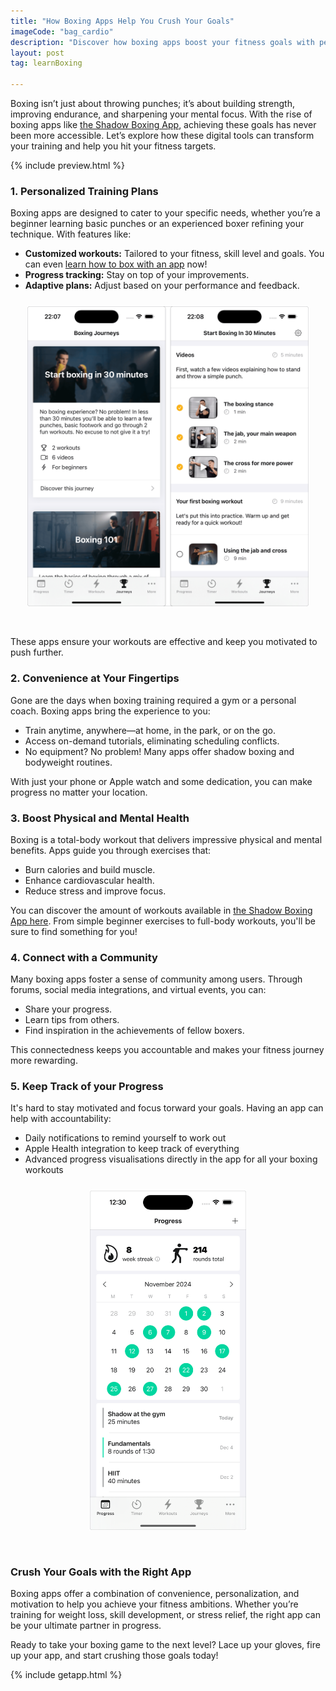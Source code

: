 ```yaml
---
title: "How Boxing Apps Help You Crush Your Goals"
imageCode: "bag_cardio"
description: "Discover how boxing apps boost your fitness goals with personalized plans, real-time feedback, and gamified challenges. Train anytime, anywhere, and crush your progress!"
layout: post
tag: learnBoxing

---
```


Boxing isn’t just about throwing punches; it’s about building strength, improving endurance, and sharpening your mental focus. With the rise of boxing apps like [the Shadow Boxing App](/), achieving these goals has never been more accessible. Let’s explore how these digital tools can transform your training and help you hit your fitness targets.

{% include preview.html %}

### **1. Personalized Training Plans**

Boxing apps are designed to cater to your specific needs, whether you’re a beginner learning basic punches or an experienced boxer refining your technique. With features like:

- **Customized workouts:** Tailored to your fitness, skill level and goals. You can even [learn how to box with an app](/learn-boxing/) now!
- **Progress tracking:** Stay on top of your improvements.
- **Adaptive plans:** Adjust based on your performance and feedback.

<div style='text-align: center'><img src='/assets/v2/webscreenJourneyBeginner.png' style='width: 450px;margin: 10px 0px 30px 0px; border: 1px solid #fff;' alt='Boxing'/></div>

These apps ensure your workouts are effective and keep you motivated to push further.

### **2. Convenience at Your Fingertips**

Gone are the days when boxing training required a gym or a personal coach. Boxing apps bring the experience to you:

- Train anytime, anywhere—at home, in the park, or on the go.
- Access on-demand tutorials, eliminating scheduling conflicts.
- No equipment? No problem! Many apps offer shadow boxing and bodyweight routines.

With just your phone or Apple watch  and some dedication, you can make progress no matter your location.

### **3. Boost Physical and Mental Health**

Boxing is a total-body workout that delivers impressive physical and mental benefits. Apps guide you through exercises that:

- Burn calories and build muscle.
- Enhance cardiovascular health.
- Reduce stress and improve focus.

You can discover the amount of workouts available in [the Shadow Boxing App here](/workouts/). From simple beginner exercises to full-body workouts, you'll be sure to find something for you!

### **4. Connect with a Community**

Many boxing apps foster a sense of community among users. Through forums, social media integrations, and virtual events, you can:

- Share your progress.
- Learn tips from others.
- Find inspiration in the achievements of fellow boxers.

This connectedness keeps you accountable and makes your fitness journey more rewarding.

### 5. Keep Track of your Progress

It's hard to stay motivated and focus torward your goals. Having an app can help with accountability:

- Daily notifications to remind yourself to work out
- Apple Health integration to keep track of everything
- Advanced progress visualisations directly in the app for all your boxing workouts

<div style='text-align: center'><img src='/assets/v2/webscreenProgress.png' style='width: 250px;margin: 10px 0px 30px 0px; border: 1px solid #fff;' alt='Boxing'/></div>

### **Crush Your Goals with the Right App**

Boxing apps offer a combination of convenience, personalization, and motivation to help you achieve your fitness ambitions. Whether you’re training for weight loss, skill development, or stress relief, the right app can be your ultimate partner in progress.

Ready to take your boxing game to the next level? Lace up your gloves, fire up your app, and start crushing those goals today!

{% include getapp.html %}
